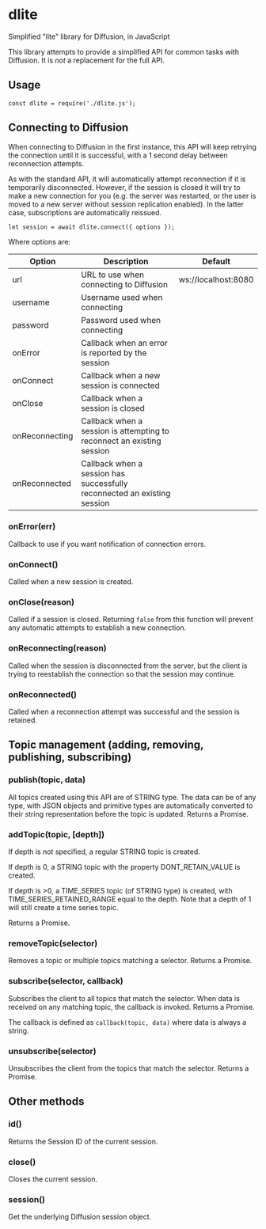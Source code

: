 # dlite
Simplified "lite" library for Diffusion, in JavaScript


This library attempts to provide a simplified API for common tasks with Diffusion. It is *not* a replacement for the full API.

## Usage

```
const dlite = require('./dlite.js');
```

## Connecting to Diffusion

When connecting to Diffusion in the first instance, this API will keep retrying the connection until it is successful, with a 1 second delay between reconnection attempts.

As with the standard API, it will automatically attempt reconnection if it is temporarily disconnected. However, if the session is closed it will try to make a new connection for you (e.g. the server was restarted, or the user is moved to a new server without session replication enabled). In the latter case, subscriptions are automatically reissued.

```
let session = await dlite.connect({ options });
```

Where options are:

| Option         | Description                                                              | Default             |
|----------------|--------------------------------------------------------------------------|---------------------|
| url            | URL to use when connecting to Diffusion                                  | ws://localhost:8080 |
| username       | Username used when connecting                                            |                     |
| password       | Password used when connecting                                            |                     |
| onError        | Callback when an error is reported by the session                        |                     |
| onConnect      | Callback when a new session is connected                                 |                     |
| onClose        | Callback when a session is closed                                        |                     |
| onReconnecting | Callback when a session is attempting to reconnect an existing session   |                     |
| onReconnected  | Callback when a session has successfully reconnected an existing session |                     |


### onError(err)
Callback to use if you want notification of connection errors.

### onConnect()
Called when a new session is created.

### onClose(reason)
Called if a session is closed. Returning `false` from this function will prevent any automatic attempts to establish a new connection.

### onReconnecting(reason)
Called when the session is disconnected from the server, but the client is trying to reestablish the connection so that the session may continue.

### onReconnected()
Called when a reconnection attempt was successful and the session is retained.

## Topic management (adding, removing, publishing, subscribing)

### publish(topic, data)
All topics created using this API are of STRING type. The data can be of any type, with JSON objects and primitive types are automatically converted to their string representation before the topic is updated. Returns a Promise.

### addTopic(topic, [depth])
If depth is not specified, a regular STRING topic is created.

If depth is 0, a STRING topic with the property DONT_RETAIN_VALUE is created.

If depth is >0, a TIME_SERIES topic (of STRING type) is created, with TIME_SERIES_RETAINED_RANGE equal to the depth. Note that a depth of 1 will still create a time series topic.

Returns a Promise.

### removeTopic(selector)
Removes a topic or multiple topics matching a selector. Returns a Promise.

### subscribe(selector, callback)
Subscribes the client to all topics that match the selector. When data is received on any matching topic, the callback is invoked. Returns a Promise.

The callback is defined as `callback(topic, data)` where data is always a string.

### unsubscribe(selector)
Unsubscribes the client from the topics that match the selector. Returns a Promise.

## Other methods

### id()
Returns the Session ID of the current session.

### close()
Closes the current session.

### session()
Get the underlying Diffusion session object.
